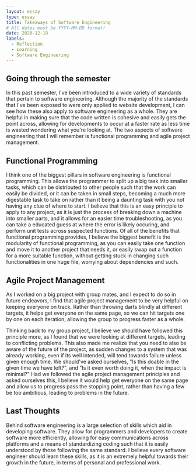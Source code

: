 ```yaml
---
layout: essay
type: essay
title: Takeaways of Software Engineering
# All dates must be YYYY-MM-DD format!
date: 2020-12-18
labels:
  - Reflection
  - Learning
  - Software Engineering
---
```



## Going through the semester
In this past semester, I've been introduced to a wide variety of standards that pertain to software engineering. Although the majority of the standards that I've been exposed to were only applied to website development, I can see how these also apply to software engineering as a whole. They are helpful in making sure that the code written is cohesive and easily gets the point across, allowing for developments to occur at a faster rate as less time is wasted wondering what you're looking at. The two aspects of software engineering that I will remember is functional programming and agile project management.


## Functional Programming
I think one of the biggest pillars in software engineering is functional programming. This allows the programmer to split up a big task into smaller tasks, which can be distributed to other people such that the work can easily be divided, or it can be taken in small steps, becoming a much more digestable task to take on rather than it being a daunting task with you not having any clue of where to start. I believe that this is an easy principle to apply to any project, as it is just the process of breaking down a machine into smaller parts, and it allows for an easier time troubleshooting, as you can take a educated guess at where the error is likely occuring, and perform unit tests across suspected functions. Of all of the benefits that functional programming provides, I believe the biggest benefit is the modularity of functional programming, as you can easily take one function and move it to another project that needs it, or easily swap out a function for a more suitable function, without getting stuck in changing such functionalities in one huge file, worrying about dependencies and such.


## Agile Project Management
As I worked on a big project with group mates, and I expect to do so in future endeavors, I find that agile project management to be very helpful on keeping everyone on track. Rather than throwing darts blindly at different targets, it helps get everyone on the same page, so we can hit targets one by one on each iteration, allowing the group to progress faster as a whole. 

Thinking back to my group project, I believe we should have followed this principle more, as I found that we were looking at different targets, leading to conflicting problems. This also made me realize that you need to also be aware of the future of the project, as sudden changes to a system that was already working, even if its well intended, will tend towards failure unless given enough time. We should've asked ourselves, "Is this doable in the given time we have left?", and "Is it even worth doing it, when the impact is minimal?" Had we followed the agile project management principles and asked ourselves this, I believe it would help get everyone on the same page and allow us to progress pass the stopping point, rather than having a few be too ambitious, leading to problems in the future.


## Last Thoughts
Behind software engineering is a large selection of skills which aid in developing software. They allow for programmers and developers to create software more efficiently, allowing for easy communications across platforms and a means of standardizing coding such that it is easily understood by those following the same standard. I believe every software engineer should learn these skills, as it is an extremely helpful towards their growth in the future, in terms of personal and professional work.
